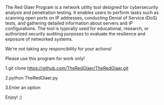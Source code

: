 The Red Glaer Program is a network utility tool designed for cybersecurity analysis and penetration testing. It enables users to perform tasks such as scanning open ports on IP addresses, conducting Denial of Service (DoS) tests, and gathering detailed information about servers and IP configurations. The tool is typically used for educational, research, or authorized security auditing purposes to evaluate the resilience and exposure of networked systems.


We're not taking any responcibility for your actions!

Please use this program for work only!





1.git clone  https://github.com/TheRedGlaer/TheRedGlaer.git

2.python TheRedGlaer.py

3.Enter an option




Enjoy! ;)
